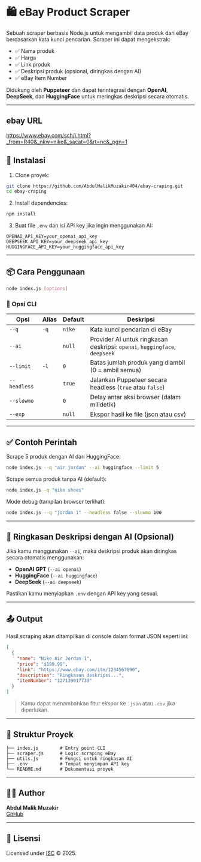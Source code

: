 
# 🛍️ eBay Product Scraper

Sebuah scraper berbasis Node.js untuk mengambil data produk dari eBay berdasarkan kata kunci pencarian. Scraper ini dapat mengekstrak:

- ✅ Nama produk
- ✅ Harga
- ✅ Link produk
- ✅ Deskripsi produk (opsional, diringkas dengan AI)
- ✅ eBay Item Number

Didukung oleh **Puppeteer** dan dapat terintegrasi dengan **OpenAI**, **DeepSeek**, dan **HuggingFace** untuk meringkas deskripsi secara otomatis.

---

## ebay URL

https://www.ebay.com/sch/i.html?_from=R40&_nkw=nike&_sacat=0&rt=nc&_pgn=1

## 🚀 Instalasi

1. Clone proyek:

```bash
git clone https://github.com/AbdulMalikMuzakir404/ebay-craping.git
cd ebay-craping
```

2. Install dependencies:

```bash
npm install
```

3. Buat file `.env` dan isi API key jika ingin menggunakan AI:

```env
OPENAI_API_KEY=your_openai_api_key
DEEPSEEK_API_KEY=your_deepseek_api_key
HUGGINGFACE_API_KEY=your_huggingface_api_key
```

---

## 📦 Cara Penggunaan

```bash
node index.js [options]
```

### 🧾 Opsi CLI

| Opsi         | Alias | Default | Deskripsi                                                                 |
|--------------|-------|---------|---------------------------------------------------------------------------|
| `--q`        | `-q`  | `nike`  | Kata kunci pencarian di eBay                                              |
| `--ai`       |       | `null`  | Provider AI untuk ringkasan deskripsi: `openai`, `huggingface`, `deepseek` |
| `--limit`    | `-l`  | `0`     | Batas jumlah produk yang diambil (0 = ambil semua)                        |
| `--headless` |       | `true`  | Jalankan Puppeteer secara headless (`true` atau `false`)                  |
| `--slowmo`   |       | `0`     | Delay antar aksi browser (dalam milidetik)                                |
| `--exp`      |       | `null`  | Ekspor hasil ke file (json atau csv)                                      |

---

## ✅ Contoh Perintah

Scrape 5 produk dengan AI dari HuggingFace:

```bash
node index.js --q "air jordan" --ai huggingface --limit 5
```

Scrape semua produk tanpa AI (default):

```bash
node index.js -q "nike shoes"
```

Mode debug (tampilan browser terlihat):

```bash
node index.js --q "jordan 1" --headless false --slowmo 100
```

---

## 🧠 Ringkasan Deskripsi dengan AI (Opsional)

Jika kamu menggunakan `--ai`, maka deskripsi produk akan diringkas secara otomatis menggunakan:

- **OpenAI GPT** (`--ai openai`)
- **HuggingFace** (`--ai huggingface`)
- **DeepSeek** (`--ai deepseek`)

Pastikan kamu menyiapkan `.env` dengan API key yang sesuai.

---

## 📤 Output

Hasil scraping akan ditampilkan di console dalam format JSON seperti ini:

```json
[
  {
    "name": "Nike Air Jordan 1",
    "price": "$199.99",
    "link": "https://www.ebay.com/itm/1234567890",
    "description": "Ringkasan deskripsi...",
    "itemNumber": "127139017739"
  }
]
```

> Kamu dapat menambahkan fitur ekspor ke `.json` atau `.csv` jika diperlukan.

---

## 📁 Struktur Proyek

```
├── index.js        # Entry point CLI
├── scraper.js      # Logic scraping eBay
├── utils.js        # Fungsi untuk ringkasan AI
├── .env            # Tempat menyimpan API key 
└── README.md       # Dokumentasi proyek
```

---

## 👨‍💻 Author

**Abdul Malik Muzakir**  
[GitHub](https://github.com/AbdulMalikMuzakir404)

---

## 📄 Lisensi

Licensed under [ISC](https://opensource.org/licenses/ISC) © 2025.
